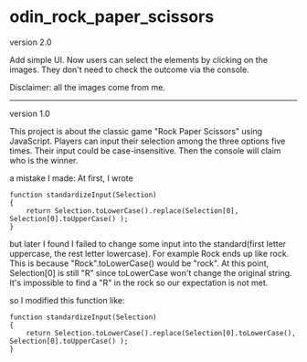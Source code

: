 # odin_rock_paper_scissors

version 2.0

Add simple UI. Now users can select the elements by clicking on the images. They don't need to check the outcome via the console. 

Disclaimer: all the images come from me.


---

version 1.0

This project is about the classic game "Rock Paper Scissors" using JavaScript. Players can input their selection among the three options five times. Their input could be case-insensitive. Then the console will claim who is the winner.

a mistake I made:
At first, I wrote 
```
function standardizeInput(Selection)
{
    return Selection.toLowerCase().replace(Selection[0], Selection[0].toUpperCase() );
}
```
but later I found I failed to change some input into the standard(first letter uppercase, the rest letter lowercase). For example Rock ends up like rock. This is because "Rock".toLowerCase() would be "rock". At this point, Selection[0] is still "R" since toLowerCase won't change the original string. It's impossible to find a "R" in the rock so our expectation is not met.

so I modified this function like:
```
function standardizeInput(Selection)
{
    return Selection.toLowerCase().replace(Selection[0].toLowerCase(), Selection[0].toUpperCase() );
}
```
